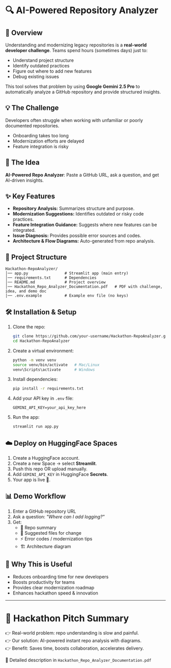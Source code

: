 # 🔍 AI-Powered Repository Analyzer

## 🚀 Overview
Understanding and modernizing legacy repositories is a **real-world developer challenge**. Teams spend hours (sometimes days) just to:
- Understand project structure
- Identify outdated practices
- Figure out where to add new features
- Debug existing issues

This tool solves that problem by using **Google Gemini 2.5 Pro** to automatically analyze a GitHub repository and provide structured insights.

## 💡 The Challenge
Developers often struggle when working with unfamiliar or poorly documented repositories.
- Onboarding takes too long
- Modernization efforts are delayed
- Feature integration is risky

## 🧠 The Idea
**AI-Powered Repo Analyzer**: Paste a GitHub URL, ask a question, and get AI-driven insights.

## ✨ Key Features
- **Repository Analysis:** Summarizes structure and purpose.
- **Modernization Suggestions:** Identifies outdated or risky code practices.
- **Feature Integration Guidance:** Suggests where new features can be integrated.
- **Issue Diagnosis:** Provides possible error sources and codes.
- **Architecture & Flow Diagrams:** Auto-generated from repo analysis.

## 📂 Project Structure
```
Hackathon-RepoAnalyzer/
│── app.py                # Streamlit app (main entry)
│── requirements.txt      # Dependencies
│── README.md             # Project overview
│── Hackathon_Repo_Analyzer_Documentation.pdf   # PDF with challenge, idea, and demo doc
│── .env.example          # Example env file (no keys)
```

## 🛠️ Installation & Setup
1. Clone the repo:
   ```bash
   git clone https://github.com/your-username/Hackathon-RepoAnalyzer.git
   cd Hackathon-RepoAnalyzer
   ```

2. Create a virtual environment:
   ```bash
   python -m venv venv
   source venv/bin/activate   # Mac/Linux
   venv\Scripts\activate      # Windows
   ```

3. Install dependencies:
   ```bash
   pip install -r requirements.txt
   ```

4. Add your API key in `.env` file:
   ```
   GEMINI_API_KEY=your_api_key_here
   ```

5. Run the app:
   ```bash
   streamlit run app.py
   ```

## ☁️ Deploy on HuggingFace Spaces
1. Create a HuggingFace account.
2. Create a new Space → select **Streamlit**.
3. Push this repo OR upload manually.
4. Add `GEMINI_API_KEY` in HuggingFace **Secrets**.
5. Your app is live 🚀.

## 📊 Demo Workflow
1. Enter a GitHub repository URL
2. Ask a question: *"Where can I add logging?"*
3. Get:
   - 📌 Repo summary
   - 📂 Suggested files for change
   - ⚡ Error codes / modernization tips
   - 🏗️ Architecture diagram

## 🙌 Why This is Useful
- Reduces onboarding time for new developers
- Boosts productivity for teams
- Provides clear modernization roadmap
- Enhances hackathon speed & innovation

---

# 🎯 Hackathon Pitch Summary
👉 Real-world problem: repo understanding is slow and painful.  
👉 Our solution: AI-powered instant repo analysis with diagrams.  
👉 Benefit: Saves time, boosts collaboration, accelerates delivery.

📄 Detailed description in `Hackathon_Repo_Analyzer_Documentation.pdf`

